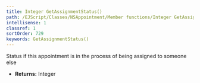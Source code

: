 ```yaml
---
title: Integer GetAssignmentStatus()
path: /EJScript/Classes/NSAppointment/Member functions/Integer GetAssignmentStatus()
intellisense: 1
classref: 1
sortOrder: 729
keywords: GetAssignmentStatus()
---
```



Status if this appointment is in the process of being assigned to someone else



* **Returns:** Integer


